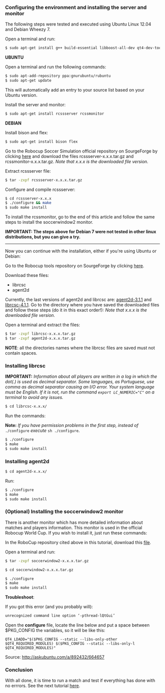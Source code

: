 ### Configuring the environment and installing the server and monitor

The following steps were tested and executed using Ubuntu Linux 12.04 and Debian Wheezy 7.

Open a terminal and run:

```bash
$ sudo apt-get install g++ build-essential libboost-all-dev qt4-dev-tools libaudio-dev libgtk-3-dev libxt-dev
```

**UBUNTU**

Open a terminal and run the following commands:

```bash
$ sudo apt-add-repository ppa:gnurubuntu/rubuntu
$ sudo apt-get update
```
This will automatically add an entry to  your source list based on your Ubuntu version.

Install the server and monitor:
```bash
$ sudo apt-get install rcssserver rcssmonitor
```

**DEBIAN**

Install bison and flex:
```bash
$ sudo apt-get install bison flex
```

Go to the Robocup Soccer Simulation official repository on SourgeForge by clicking [here](http://sourceforge.net/projects/sserver/files/) and download the files rcssserver-x.x.x.tar.gz and rcssmonitor-x.x.x.tar.gz.
_Note that x.x.x is the downloaded file version._

Extract rcssserver file:
```bash
$ tar -zxpf rcssserver-x.x.x.tar.gz
```

Configure and compile rcssserver:
```bash
$ cd rcssserver-x.x.x
$ ./configure && make
$ sudo make install
```

To install the rcssmonitor, go to the end of this article and follow the same steps to install the soccerwindow2 monitor.

**IMPORTANT: The steps above for Debian 7 were not tested in other linux distributions, but you can give a try.**

____________________________________________________________________________________

Now you can continue with the installation, either if you're using Ubuntu or Debian:

Go to the Robocup tools repository on SourgeForge by clicking [here](http://en.sourceforge.jp/projects/rctools/releases/).

Download these files:
- librcsc
- agent2d

Currently, the last versions of agent2d and librcsc are: [agent2d-3.1.1](http://en.sourceforge.jp/projects/rctools/downloads/55186/agent2d-3.1.1.tar.gz/) and [librcsc-4.1.1](http://en.sourceforge.jp/projects/rctools/downloads/51941/librcsc-4.1.0.tar.gz/). Go to the directory where you have saved the downloaded files and follow these steps (do it in this exact order!):  _Note that x.x.x is the downloaded file version._

Open a terminal and extract the files:

```bash
$ tar -zxpf librcsc-x.x.x.tar.gz
$ tar -zxpf agent2d-x.x.x.tar.gz
```

**NOTE**: all the directories names where the librcsc files are saved must not contain spaces.


### Installing librcsc


**IMPORTANT:** _Information about all players are written in a log in which the dot(.) is used as decimal separator. Some languages,  as Portuguese, use comma as decimal separator causing an I/O error. 
Your system language must be English. If it is not, run the command `export LC_NUMERIC="C"` on a terminal to avoid any issues._

```bash 
$ cd librcsc-x.x.x/
```

Run the commands:

**Note:** _If you have permission problems in the first step, instead of_ `./configure` _execute_ `sh ./configure`.

```bash 
$ ./configure
$ make
$ sudo make install
```

### Installing agent2d

```bash 
$ cd agent2d-x.x.x/
```

Run: 

```bash 
$ ./configure
$ make
$ sudo make install
```

### (Optional) Installing the soccerwindow2 monitor

There is another monitor which has more detailed information about matches and players information. This monitor is used in the official Robocup World Cup. If you wish to install it, just run these commands:

In the RoboCup repository cited above in this tutorial, download this [file](http://en.sourceforge.jp/projects/rctools/downloads/51942/soccerwindow2-5.1.0.tar.gz/).

Open a terminal and run:

```bash 
$ tar -zxpf soccerwindow2-x.x.x.tar.gz
```

```bash
$ cd soccerwindow2-x.x.x.tar.gz
```

```bash 
$ ./configure
$ make
$ sudo make install
```

**Troubleshoot**:

If you got this error (and you probably will):
```bash
unrecognized command line option ‘-pthread-lQtGui’
```

Open the **configure** file, locate the line below and put a space between $PKG_CONFIG the variables, so it will be like this:
```
QT4_LDADD="$($PKG_CONFIG --static --libs-only-other $QT4_REQUIRED_MODULES) $($PKG_CONFIG --static --libs-only-l $QT4_REQUIRED_MODULES)"
```

Source: http://askubuntu.com/a/892432/664657

### Conclusion

With all done, it is time to run a match and test if everything has done with no errrors. 
See the next tutorial [here](https://github.com/RoboCup2D/tutorial/blob/master/sections/running-a-match-with-agent2d.md).

